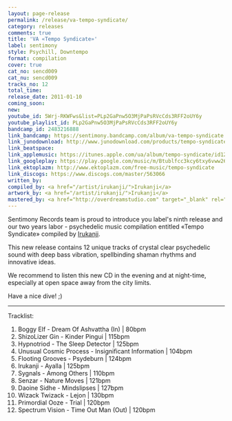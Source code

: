 ```yaml
---
layout: page-release
permalink: /release/va-tempo-syndicate/
category: releases
comments: true
title: 'VA «Tempo Syndicate»'
label: sentimony
style: Psychill, Downtempo
format: compilation
cover: true
cat_no: sencd009
cat_nu: sencd009
tracks_no: 12
total_time: 
release_date: 2011-01-10
coming_soon: 
new: 
youtube_id: 5Wrj-RKWFws&list=PLp2GaPnw5O3MjPaPsRVcCds3RFF2oUY6y
youtube_playlist_id: PLp2GaPnw5O3MjPaPsRVcCds3RFF2oUY6y
bandcamp_id: 2483216888
link_bandcamp: https://sentimony.bandcamp.com/album/va-tempo-syndicate
link_junodownload: http://www.junodownload.com/products/tempo-syndicate/1686481-02
link_beatspace: 
link_applemusic: https://itunes.apple.com/ua/album/tempo-syndicate/id1272422614?l=uk
link_googleplay: https://play.google.com/music/m/Btublfcc3kcy6txy6vww26z55ym?t=Tempo_Syndicate
link_ektoplazm: http://www.ektoplazm.com/free-music/tempo-syndicate
link_discogs: https://www.discogs.com/master/563066
written_by: 
compiled_by: <a href="/artist/irukanji/">Irukanji</a>
artwork_by: <a href="/artist/irukanji/">Irukanji</a>
mastered_by: <a href="http://overdreamstudio.com" target="_blank" rel="noopener">Makus @ Overdream Studio</a>
---
```


Sentimony Records team is proud to introduce you label's ninth release and our two years labor - psychedelic music compilation entitled «Tempo Syndicate» compiled by <a href="/artist/irukanji/">Irukanji</a>.

This new release contains 12 unique tracks of crystal clear psychedelic sound with deep bass vibration, spellbinding shaman rhythms and innovative ideas.

We recommend to listen this new CD in the evening and at night-time, especially at open space away from the city limits.

Have a nice dive! ;)

---
Tracklist:

01. Boggy Elf - Dream Of Ashvattha (In) \| 80bpm
02. ShizoLizer Gin - Kinder Pingui \| 115bpm
03. Hypnotriod - The Sleep Detector \| 125bpm
04. Unusual Cosmic Process - Insignificant Information \| 104bpm
05. Flooting Grooves - Psydeburn \| 124bpm
06. Irukanji - Ayalla \| 125bpm
07. Sygnals - Among Others \| 110bpm
08. Senzar - Nature Moves \| 121bpm
09. Daoine Sidhe - Mindslipses \| 127bpm
10. Wizack Twizack - Lejon \| 130bpm
11. Primordial Ooze - Trial \| 120bpm
12. Spectrum Vision - Time Out Man (Out) \| 120bpm
